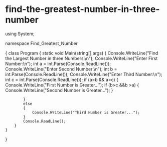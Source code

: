 # find-the-greatest-number-in-three-number


 using System;

namespace Find_Greatest_Number

{
    class Program
    {
        static void Main(string[] args)
        {
            Console.WriteLine("Find the Largest  Number in three Numbers:\n");
            Console.WriteLine("Enter First Number:\n");
            int a = int.Parse(Console.ReadLine());
            Console.WriteLine("Enter Second Number:\n");
            int b = int.Parse(Console.ReadLine());
            Console.WriteLine("Enter Third Number:\n");
            int c = int.Parse(Console.ReadLine());
            if (a>b && a>c)
            {
                Console.WriteLine("First Number is Greater...");
                if (b>c &&b >a)
                {
                    Console.WriteLine("Second Number is Greater...");
                }
               
            }
            else
            {
                Console.WriteLine("Third Number is Greater...");
            }
            Console.ReadLine();
        }
    }
}
